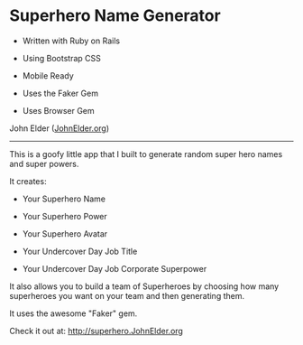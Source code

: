 Superhero Name Generator
========================================================
- Written with Ruby on Rails

- Using Bootstrap CSS

- Mobile Ready

- Uses the Faker Gem

- Uses Browser Gem 

John Elder ([JohnElder.org](http://JohnElder.org))
  
--------------------------------------------------------


This is a goofy little app that I built to generate
random super hero names and super powers.

It creates:

- Your Superhero Name

- Your Superhero Power

- Your Superhero Avatar

- Your Undercover Day Job Title

- Your Undercover Day Job Corporate Superpower

It also allows you to build a team of Superheroes by
choosing how many superheroes you want on your team
and then generating them.


It uses the awesome "Faker" gem.


Check it out at:  http://superhero.JohnElder.org